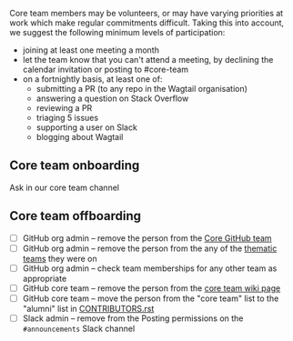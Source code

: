Core team members may be volunteers, or may have varying priorities at work which make regular commitments difficult. Taking this into account, we suggest the following minimum levels of participation:

 - joining at least one meeting a month
 - let the team know that you can't attend a meeting, by declining the calendar invitation or posting to #core-team
 - on a fortnightly basis, at least one of:
   - submitting a PR (to any repo in the Wagtail organisation)
   - answering a question on Stack Overflow
   - reviewing a PR
   - triaging 5 issues
   - supporting a user on Slack
   - blogging about Wagtail

## Core team onboarding

Ask in our core team channel

## Core team offboarding

- [ ] GitHub org admin – remove the person from the [Core GitHub team](https://github.com/orgs/wagtail/teams/core/members)
- [ ] GitHub org admin – remove the person from the any of the [thematic teams](https://github.com/orgs/wagtail/teams) they were on
- [ ] GitHub org admin – check team memberships for any other team as appropriate
- [ ] GitHub core team – remove the person from the [core team wiki page](https://github.com/wagtail/wagtail/wiki/Wagtail-core-team)
- [ ] GitHub core team – move the person from the "core team" list to the "alumni" list in [CONTRIBUTORS.rst](https://github.com/wagtail/wagtail/blob/main/CONTRIBUTORS.rst)
- [ ] Slack admin – remove from the Posting permissions on the `#announcements` Slack channel